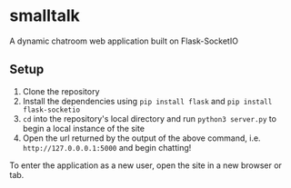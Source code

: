 # smalltalk
A dynamic chatroom web application built on Flask-SocketIO

## Setup
1. Clone the repository
2. Install the dependencies using `pip install flask` and `pip install flask-socketio`
3. `cd` into the repository's local directory and run `python3 server.py` to begin a local instance of the site
4. Open the url returned by the output of the above command, i.e. `http://127.0.0.0.1:5000` and begin chatting!

To enter the application as a new user, open the site in a new browser or tab. 